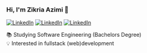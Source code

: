 ### Hi, I'm Zikria Azimi 🎹

[![LinkedIn](https://img.shields.io/static/v1?label=LinkedIn&message=%20&color=blue&logo=Linkedin&style=flat-square&logoColor=white)](https://www.linkedin.com/in/zazimi/)
[![LinkedIn](https://img.shields.io/static/v1?label=YouTube&message=%20&color=red&logo=YouTube&style=flat-square&logoColor=blue)](https://www.youtube.com/channel/UC1-8Or_zJ352gMzOtkTpfQg)
[![LinkedIn](https://img.shields.io/static/v1?label=Ziqq.nl&message=%20&color=darkcyan&logo=Ziqq.nl&style=flat-square&logoColor=blue)](https://ziqq.nl/)

  
📚 Studying Software Engineering (Bachelors Degree)  
💡 Interested in fullstack (web)development
